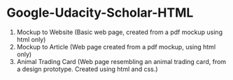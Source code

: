 # Google-Udacity-Scholar-HTML

1. Mockup to Website (Basic web page, created from a pdf mockup using html only)
2. Mockup to Article (Web page created from a pdf mockup, using html only)
3. Animal Trading Card (Web page resembling an animal trading card, from a design prototype. Created using html and css.)
